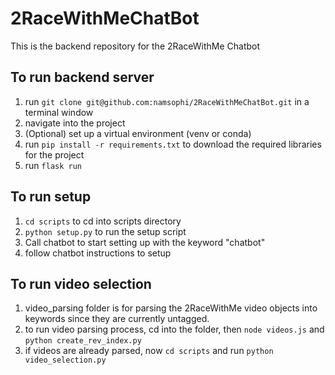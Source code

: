# 2RaceWithMeChatBot

This is the backend repository for the 2RaceWithMe Chatbot 

## To run backend server  

1) run `git clone git@github.com:namsophi/2RaceWithMeChatBot.git` in a terminal window
2) navigate into the project
3) (Optional) set up a virtual environment (venv or conda)
4) run `pip install -r requirements.txt` to download the required libraries for the project
5) run `flask run`

## To run setup

1) `cd scripts` to cd into scripts directory
2) `python setup.py` to run the setup script
3) Call chatbot to start setting up with the keyword "chatbot"
4) follow chatbot instructions to setup

## To run video selection

1) video_parsing folder is for parsing the 2RaceWithMe video objects into keywords since they are currently untagged.
2) to run video parsing process, cd into the folder, then `node videos.js` and `python create_rev_index.py`
3) if videos are already parsed, now `cd scripts` and run `python video_selection.py`